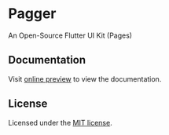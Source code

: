# Pagger

An Open-Source Flutter UI Kit (Pages)

## Documentation

Visit [online preview](https://getappui.com/pagger/preview) to view the documentation.

## License

Licensed under the [MIT license](https://github.com/withden/pagger/blob/main/LICENSE.md).